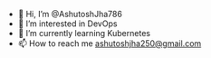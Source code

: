 - 👋 Hi, I’m @AshutoshJha786
- 👀 I’m interested in DevOps
- 🌱 I’m currently learning Kubernetes
- 📫 How to reach me ashutoshjha250@gmail.com

<!---
AshutoshJha786/AshutoshJha786 is a ✨ special ✨ repository because its `README.md` (this file) appears on your GitHub profile.
You can click the Preview link to take a look at your changes.
--->
